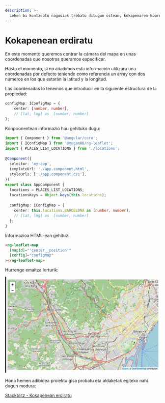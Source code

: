 ```yaml
---
description: >-
  Lehen bi kontzeptu nagusiak trebatu ditugun ostean, kokapenaren koordenatuak zehaztuko ditugu mapan zehazteko
---
```


# Kokapenean erdiratu

En este momento queremos centrar la cámara del mapa en unas coordenadas que nosotros queramos especificar.

Hasta el momento, si no añadimos esta información utilizará una coordenadas por defecto teniendo como referencia un array con dos números en los que estarán la latitud y la longitud.

Las coordenadas lo tenemos que introducir en la siguiente estructura de la propiedad:

```typescript
configMap: IConfigMap = {
    center: [number, number],
    // [lat, lng] as  [number, number]
};
```

Konpoonentean informazio hau gehituko dugu:

```typescript
import { Component } from '@angular/core';
import { IConfigMap } from '@mugan86/ng-leaflet';
import { PLACES_LIST_LOCATIONS } from './locations';

@Component({
  selector: 'my-app',
  templateUrl: './app.component.html',
  styleUrls: ['./app.component.css'],
})
export class AppComponent {
  locations = PLACES_LIST_LOCATIONS;
  locationsKeys = Object.keys(this.locations);

  configMap: IConfigMap = {
    center: this.locations.BARCELONA as [number, number],
    // [lat, lng] as  [number, number]
  };
}
```

Informazioa HTML-ean gehituz:

```html
<ng-leaflet-map
  [mapId]="'center__position'"
  [config]="configMap"
></ng-leaflet-map>
```

Hurrengo emaitza lorturik:

![Mapa erdian](./../../.gitbook/assets/02-mapa-center.png)

Hona hemen adibidea proiektu gisa probatu eta aldaketak egiteko nahi dugun modura:

[Stackblitz - Kokapenean erdiratu](https://stackblitz.com/edit/angular-leaflet-map-basic-set-center-position?embed=1&file=src/app/app.component.ts&theme=dark)

